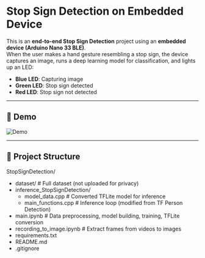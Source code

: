 # Stop Sign Detection on Embedded Device

This is an **end-to-end Stop Sign Detection** project using an **embedded device (Arduino Nano 33 BLE)**.  
When the user makes a hand gesture resembling a stop sign, the device captures an image, runs a deep learning model for classification, and lights up an LED:

- **Blue LED**: Capturing image  
- **Green LED**: Stop sign detected  
- **Red LED**: Stop sign not detected

---
## 🎥 Demo

![Demo](demo.gif)
___


## 📂 Project Structure

StopSignDetection/
- dataset/                     # Full dataset (not uploaded for privacy)
- inference_StopSignDetection/
  - model_data.cpp           # Converted TFLite model for inference
  - main_functions.cpp       # Inference loop (modified from TF Person Detection)
- main.ipynb                   # Data preprocessing, model building, training, TFLite conversion
- recording_to_image.ipynb     # Extract frames from videos to images
- requirements.txt
- README.md
- .gitignore
